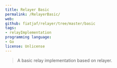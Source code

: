```yaml
---
title: Relayer Basic
permalink: /RelayerBasic/
web: 
github: fiatjaf/relayer/tree/master/basic
tags:
- relayImplementation
programming language: 
- Go
license: Unlicense
---
```


> A basic relay implementation based on relayer.